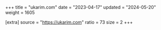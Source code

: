 +++
title = "ukarim.com"
date = "2023-04-17"
updated = "2024-05-20"
weight = 1605

[extra]
source = "https://ukarim.com"
ratio = 73
size = 2
+++
